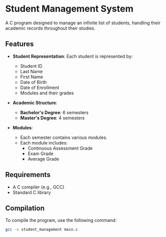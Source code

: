# Student Management System

A C program designed to manage an infinite list of students, handling their academic records throughout their studies. 

## Features

- **Student Representation**: Each student is represented by:
  - Student ID
  - Last Name
  - First Name
  - Date of Birth
  - Date of Enrollment
  - Modules and their grades

- **Academic Structure**:
  - **Bachelor's Degree**: 6 semesters
  - **Master's Degree**: 4 semesters

- **Modules**:
  - Each semester contains various modules.
  - Each module includes:
    - Continuous Assessment Grade
    - Exam Grade
    - Average Grade

## Requirements

- A C compiler (e.g., GCC)
- Standard C library

## Compilation

To compile the program, use the following command:

```bash
gcc -o student_management main.c
